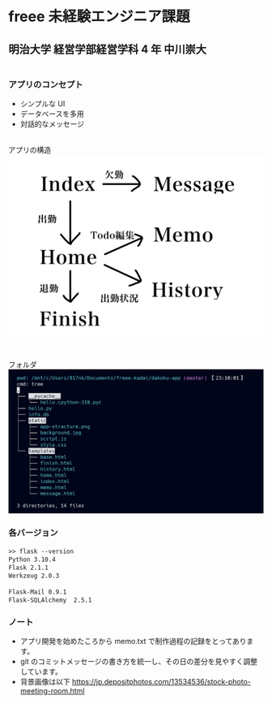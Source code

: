 # freee 未経験エンジニア課題

## 明治大学 経営学部経営学科 4 年 中川崇大

### <br>アプリのコンセプト

- シンプルな UI
- データベースを多用
- 対話的なメッセージ

<p><br>アプリの構造<img src="/dakoku-app/static/app-stracture.png" alt="error" /></p>

<p><br>フォルダ<img src="/dakoku-app/static/app-tree.png" alt="error" /></p>

### 各バージョン

```
>> flask --version
Python 3.10.4
Flask 2.1.1
Werkzeug 2.0.3

Flask-Mail 0.9.1
Flask-SQLAlchemy  2.5.1
```

### ノート

- アプリ開発を始めたころから memo.txt で制作過程の記録をとってあります。
- git のコミットメッセージの書き方を統一し、その日の差分を見やすく調整しています。
- 背景画像は以下
  https://jp.depositphotos.com/13534536/stock-photo-meeting-room.html
